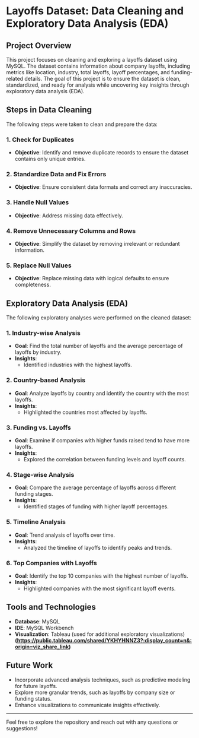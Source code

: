 # Layoffs Dataset: Data Cleaning and Exploratory Data Analysis (EDA)

## Project Overview
This project focuses on cleaning and exploring a layoffs dataset using MySQL. The dataset contains information about company layoffs, including metrics like location, industry, total layoffs, layoff percentages, and funding-related details. The goal of this project is to ensure the dataset is clean, standardized, and ready for analysis while uncovering key insights through exploratory data analysis (EDA).

## Steps in Data Cleaning
The following steps were taken to clean and prepare the data:

### 1. Check for Duplicates
- **Objective**: Identify and remove duplicate records to ensure the dataset contains only unique entries.

### 2. Standardize Data and Fix Errors
- **Objective**: Ensure consistent data formats and correct any inaccuracies.

### 3. Handle Null Values
- **Objective**: Address missing data effectively.

### 4. Remove Unnecessary Columns and Rows
- **Objective**: Simplify the dataset by removing irrelevant or redundant information.

### 5. Replace Null Values
- **Objective**: Replace missing data with logical defaults to ensure completeness.

## Exploratory Data Analysis (EDA)
The following exploratory analyses were performed on the cleaned dataset:

### 1. Industry-wise Analysis
- **Goal**: Find the total number of layoffs and the average percentage of layoffs by industry.
- **Insights**:
  - Identified industries with the highest layoffs.

### 2. Country-based Analysis
- **Goal**: Analyze layoffs by country and identify the country with the most layoffs.
- **Insights**:
  - Highlighted the countries most affected by layoffs.

### 3. Funding vs. Layoffs
- **Goal**: Examine if companies with higher funds raised tend to have more layoffs.
- **Insights**:
  - Explored the correlation between funding levels and layoff counts.

### 4. Stage-wise Analysis
- **Goal**: Compare the average percentage of layoffs across different funding stages.
- **Insights**:
  - Identified stages of funding with higher layoff percentages.

### 5. Timeline Analysis
- **Goal**: Trend analysis of layoffs over time.
- **Insights**:
  - Analyzed the timeline of layoffs to identify peaks and trends.

### 6. Top Companies with Layoffs
- **Goal**: Identify the top 10 companies with the highest number of layoffs.
- **Insights**:
  - Highlighted companies with the most significant layoff events.

## Tools and Technologies
- **Database**: MySQL
- **IDE**: MySQL Workbench
- **Visualization**: Tableau (used for additional exploratory visualizations) **(https://public.tableau.com/shared/YKHYHNNZ3?:display_count=n&:origin=viz_share_link)**

## Future Work
- Incorporate advanced analysis techniques, such as predictive modeling for future layoffs.
- Explore more granular trends, such as layoffs by company size or funding status.
- Enhance visualizations to communicate insights effectively.

---

Feel free to explore the repository and reach out with any questions or suggestions!

